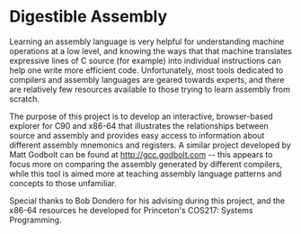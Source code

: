 # Digestible Assembly
Learning an assembly language is very helpful for understanding machine operations at a low level, and knowing the ways that that machine translates expressive lines of C source (for example) into individual instructions can help one write more efficient code.
Unfortunately, most tools dedicated to compilers and assembly languages are geared towards experts, and there are relatively few resources available to those trying to learn assembly from scratch.

The purpose of this project is to develop an interactive, browser-based explorer for C90 and x86-64 that illustrates the relationships between source and assembly and provides easy access to information about different assembly mnemonics and registers.
A similar project developed by Matt Godbolt can be found at http://gcc.godbolt.com -- this appears to focus more on comparing the assembly generated by different compilers, while this tool is aimed more at teaching assembly language patterns and concepts to those unfamiliar.

Special thanks to Bob Dondero for his advising during this project, and the x86-64 resources he developed for Princeton's COS217: Systems Programming.
